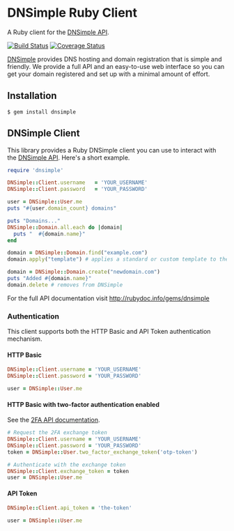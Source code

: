 # DNSimple Ruby Client

A Ruby client for the [DNSimple API](http://developer.dnsimple.com/).

[![Build Status](https://travis-ci.org/aetrion/dnsimple-ruby.svg?branch=master)](https://travis-ci.org/aetrion/dnsimple-ruby)
[![Coverage Status](https://img.shields.io/coveralls/aetrion/dnsimple-ruby.svg)](https://coveralls.io/r/aetrion/dnsimple-ruby?branch=master)

[DNSimple](https://dnsimple.com/) provides DNS hosting and domain registration that is simple and friendly.
We provide a full API and an easy-to-use web interface so you can get your domain registered and set up with a minimal amount of effort.


## Installation

    $ gem install dnsimple


## DNSimple Client

This library provides a Ruby DNSimple client you can use to interact with the [DNSimple API](http://developer.dnsimple.com/). Here's a short example.

```ruby
require 'dnsimple'

DNSimple::Client.username   = 'YOUR_USERNAME'
DNSimple::Client.password   = 'YOUR_PASSWORD'

user = DNSimple::User.me
puts "#{user.domain_count} domains"

puts "Domains..."
DNSimple::Domain.all.each do |domain|
  puts "  #{domain.name}"
end

domain = DNSimple::Domain.find("example.com")
domain.apply("template") # applies a standard or custom template to the domain

domain = DNSimple::Domain.create("newdomain.com")
puts "Added #{domain.name}"
domain.delete # removes from DNSimple
```

For the full API documentation visit http://rubydoc.info/gems/dnsimple

### Authentication

This client supports both the HTTP Basic and API Token authentication mechanism.

#### HTTP Basic

```ruby
DNSimple::Client.username = 'YOUR_USERNAME'
DNSimple::Client.password = 'YOUR_PASSWORD'

user = DNSimple::User.me
```

#### HTTP Basic with two-factor authentication enabled

See the [2FA API documentation](http://developer.dnsimple.com/authentication/#twofa).

```ruby
# Request the 2FA exchange token
DNSimple::Client.username = 'YOUR_USERNAME'
DNSimple::Client.password = 'YOUR_PASSWORD'
token = DNSimple::User.two_factor_exchange_token('otp-token')

# Authenticate with the exchange token
DNSimple::Client.exchange_token = token
user = DNSimple::User.me
```

#### API Token

```ruby
DNSimple::Client.api_token = 'the-token'

user = DNSimple::User.me
```
